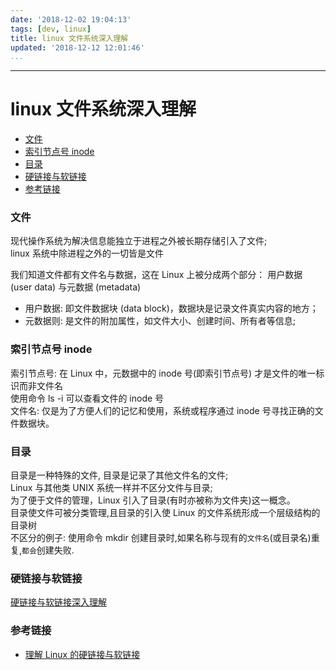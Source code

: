 ```yaml
---
date: '2018-12-02 19:04:13'
tags: [dev, linux]
title: linux 文件系统深入理解
updated: '2018-12-12 12:01:46'
...
```

---
# linux 文件系统深入理解

<!-- MarkdownTOC -->

- [文件](#%E6%96%87%E4%BB%B6)
- [索引节点号 inode](#%E7%B4%A2%E5%BC%95%E8%8A%82%E7%82%B9%E5%8F%B7-inode)
- [目录](#%E7%9B%AE%E5%BD%95)
- [硬链接与软链接](#%E7%A1%AC%E9%93%BE%E6%8E%A5%E4%B8%8E%E8%BD%AF%E9%93%BE%E6%8E%A5)
- [参考链接](#%E5%8F%82%E8%80%83%E9%93%BE%E6%8E%A5)

<!-- /MarkdownTOC -->

<a id="%E6%96%87%E4%BB%B6"></a>
### 文件
现代操作系统为解决信息能独立于进程之外被长期存储引入了文件;  
linux 系统中除进程之外的一切皆是文件  

我们知道文件都有文件名与数据，这在 Linux 上被分成两个部分： 用户数据 (user data) 与元数据 (metadata)

-   用户数据: 即文件数据块 (data block)，数据块是记录文件真实内容的地方；
-   元数据则: 是文件的附加属性，如文件大小、创建时间、所有者等信息;

<a id="%E7%B4%A2%E5%BC%95%E8%8A%82%E7%82%B9%E5%8F%B7-inode"></a>
### 索引节点号 inode
索引节点号: 在 Linux 中，元数据中的 inode 号(即索引节点号) 才是文件的唯一标识而非文件名  
使用命令 ls -i 可以查看文件的 inode 号  
文件名: 仅是为了方便人们的记忆和使用，系统或程序通过 inode 号寻找正确的文件数据块。

<a id="%E7%9B%AE%E5%BD%95"></a>
### 目录
目录是一种特殊的文件, 目录是记录了其他文件名的文件;  
Linux 与其他类 UNIX 系统一样并不区分文件与目录;  
为了便于文件的管理，Linux 引入了目录(有时亦被称为文件夹)这一概念。  
目录使文件可被分类管理,且目录的引入使 Linux 的文件系统形成一个层级结构的目录树  
不区分的例子: 使用命令 mkdir 创建目录时,如果名称与现有的`文件名`(或目录名)重复,`都会`创建失败.

<a id="%E7%A1%AC%E9%93%BE%E6%8E%A5%E4%B8%8E%E8%BD%AF%E9%93%BE%E6%8E%A5"></a>
### 硬链接与软链接
<a href="./硬链接与软链接.md">硬链接与软链接深入理解</a>

<a id="%E5%8F%82%E8%80%83%E9%93%BE%E6%8E%A5"></a>
### 参考链接
-   [理解 Linux 的硬链接与软链接](https://www.ibm.com/developerworks/cn/linux/l-cn-hardandsymb-links/index.html)
